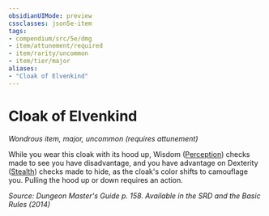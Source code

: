 ```yaml
---
obsidianUIMode: preview
cssclasses: json5e-item
tags:
- compendium/src/5e/dmg
- item/attunement/required
- item/rarity/uncommon
- item/tier/major
aliases: 
- "Cloak of Elvenkind"
---
```

# Cloak of Elvenkind
*Wondrous item, major, uncommon (requires attunement)*  


While you wear this cloak with its hood up, Wisdom ([Perception](2-Mechanics/CLI/rules/skills.md#Perception)) checks made to see you have disadvantage, and you have advantage on Dexterity ([Stealth](2-Mechanics/CLI/rules/skills.md#Stealth)) checks made to hide, as the cloak's color shifts to camouflage you. Pulling the hood up or down requires an action.

*Source: Dungeon Master's Guide p. 158. Available in the <span title='Systems Reference Document (5.1)'>SRD</span> and the Basic Rules (2014)*